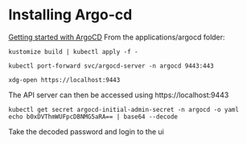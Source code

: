 # Installing Argo-cd 
[Getting started with ArgoCD](https://argo-cd.readthedocs.io/en/stable/getting_started/)
From the applications/argocd folder:
```
kustomize build | kubectl apply -f -

kubectl port-forward svc/argocd-server -n argocd 9443:443

xdg-open https://localhost:9443
```

The API server can then be accessed using https://localhost:9443

```
kubectl get secret argocd-initial-admin-secret -n argocd -o yaml
echo b0xDVThmWUFpcDBNMG5aRA== | base64 --decode
```
Take the decoded password and login to the ui
